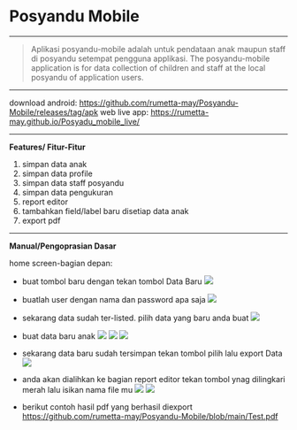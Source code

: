 # Posyandu Mobile
---
>Aplikasi posyandu-mobile adalah untuk pendataan anak maupun staff di posyandu setempat pengguna applikasi.
>The posyandu-mobile application is for data collection of children and staff at the local posyandu of application users.

---

download android:
https://github.com/rumetta-may/Posyandu-Mobile/releases/tag/apk
web live app:
https://rumetta-may.github.io/Posyadu_mobile_live/

---
**Features/ Fitur-Fitur**
1. simpan data anak
2. simpan data profile
3. simpan data staff posyandu
4. simpan data pengukuran
5. report editor
6. tambahkan field/label baru disetiap data anak
7. export pdf
---
**Manual/Pengoprasian Dasar**
> 
home screen-bagian depan:
* buat tombol baru dengan tekan tombol Data Baru
![](https://ik.imagekit.io/rumetta7may/posyandu/Posyandu-Mobile_TOoHHBeBq.png?ik-sdk-version=javascript-1.4.3&updatedAt=1654554666969)

* buatlah user dengan nama dan password apa saja 
![](https://ik.imagekit.io/rumetta7may/posyandu/Posyandu-Mobile__1__XVSBBtnUO.png?ik-sdk-version=javascript-1.4.3&updatedAt=1654554667076)
* sekarang data sudah ter-listed. pilih data yang baru anda buat
![](https://ik.imagekit.io/rumetta7may/posyandu/Posyandu-Mobile__8__JnEcKgPfdJ.png?ik-sdk-version=javascript-1.4.3&updatedAt=1654555243775)
* buat data baru anak
![](https://ik.imagekit.io/rumetta7may/posyandu/Posyandu-Mobile__2__fKEOEWwrc.png?ik-sdk-version=javascript-1.4.3&updatedAt=1654554666577)
 ![](https://ik.imagekit.io/rumetta7may/posyandu/Posyandu-Mobile__3__n9lm8jDW2.png?ik-sdk-version=javascript-1.4.3&updatedAt=1654554666266)
![](https://ik.imagekit.io/rumetta7may/posyandu/Posyandu-Mobile__4__-KgEsCnRo.png?ik-sdk-version=javascript-1.4.3&updatedAt=1654554665871)

* sekarang data baru sudah tersimpan tekan tombol pilih lalu export Data
![](https://ik.imagekit.io/rumetta7may/posyandu/Posyandu-Mobile__5__WmuH1PpJi.png?ik-sdk-version=javascript-1.4.3&updatedAt=1654554665279)
* anda akan dialihkan ke bagian report editor tekan tombol ynag dilingkari merah lalu isikan nama file mu
![](https://ik.imagekit.io/rumetta7may/posyandu/Posyandu-Mobile__6__FEtZ1ZplX.png?ik-sdk-version=javascript-1.4.3&updatedAt=1654554665291)
![](https://ik.imagekit.io/rumetta7may/posyandu/Posyandu-Mobile__7__oqH1bnjxf.png?ik-sdk-version=javascript-1.4.3&updatedAt=1654554665222)
* berikut contoh hasil pdf yang berhasil diexport https://github.com/rumetta-may/Posyandu-Mobile/blob/main/Test.pdf
